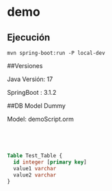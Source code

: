 # demo

## Ejecución
`mvn spring-boot:run -P local-dev`


##Versiones

Java Versión: 17

SpringBoot  : 3.1.2



##DB Model Dummy

Model: demoScript.orm

```sql




Table Test_Table {
  id integer [primary key]
  value1 varchar
  value2 varchar
}


